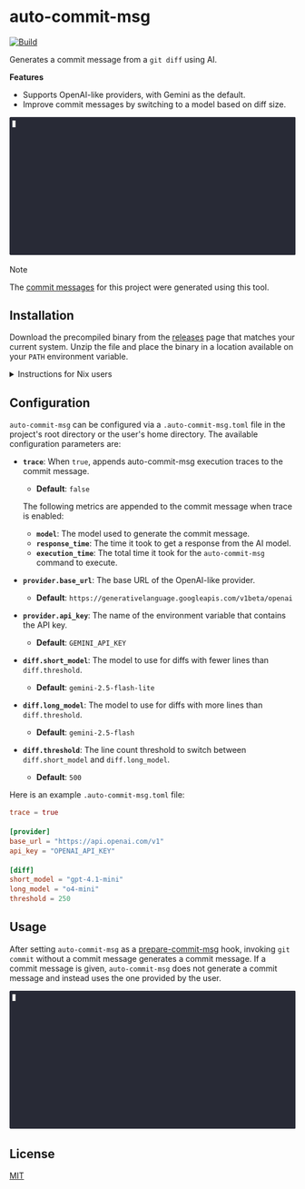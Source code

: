 # auto-commit-msg

[![Build](https://github.com/sestrella/auto-commit-msg/actions/workflows/build.yml/badge.svg)](https://github.com/sestrella/auto-commit-msg/actions/workflows/build.yml)

Generates a commit message from a `git diff` using AI.

**Features**

- Supports OpenAI-like providers, with Gemini as the default.
- Improve commit messages by switching to a model based on diff size.

![generated-commit](assets/generated-commit.gif)

> [!NOTE] 
> The [commit messages](https://github.com/sestrella/auto-commit-msg/commits/main/)
> for this project were generated using this tool.

## Installation

Download the precompiled binary from the [releases] page that matches your current
system. Unzip the file and place the binary in a location available on your
`PATH` environment variable.

<details>
<summary>Instructions for Nix users</summary>

### devenv

Add the `auto-commit-msg` input to the `devenv.yaml` file:

```yml
inputs:
  auto-commit-msg:
    url: github:sestrella/auto-commit-msg
    overlays: [default]
  nixpkgs:
    url: github:cachix/devenv-nixpkgs/rolling
```

Add the `auto-commit-msg` hook to the `devenv.nix` file as follows:

```nix
{ pkgs, lib, ... }:

{
  dotenv.enable = true;

  git-hooks.hooks.auto-commit-msg = {
    enable = true;
    entry = lib.getExe pkgs.auto-commit-msg;
    stages = [ "prepare-commit-msg" ];
  };

  cachix.pull = [ "sestrella" ];
}
```

**Note:** Enabling `dotenv` is optional if the `OPENAI_API_KEY` environment
variable is available.

</details>

## Configuration

`auto-commit-msg` can be configured via a `.auto-commit-msg.toml` file in
the project's root directory or the user's home directory. The available
configuration parameters are:

- **`trace`**: When `true`, appends auto-commit-msg execution traces to the commit message.
  - **Default**: `false`

  The following metrics are appended to the commit message when trace is enabled:

  - **`model`**: The model used to generate the commit message.
  - **`response_time`**: The time it took to get a response from the AI model.
  - **`execution_time`**: The total time it took for the `auto-commit-msg` command to execute.

- **`provider.base_url`**: The base URL of the OpenAI-like provider.
  - **Default**: `https://generativelanguage.googleapis.com/v1beta/openai`
- **`provider.api_key`**: The name of the environment variable that contains the API key.
  - **Default**: `GEMINI_API_KEY`
- **`diff.short_model`**: The model to use for diffs with fewer lines than `diff.threshold`.
  - **Default**: `gemini-2.5-flash-lite`
- **`diff.long_model`**: The model to use for diffs with more lines than `diff.threshold`.
  - **Default**: `gemini-2.5-flash`
- **`diff.threshold`**: The line count threshold to switch between `diff.short_model` and `diff.long_model`.
  - **Default**: `500`

Here is an example `.auto-commit-msg.toml` file:

```toml
trace = true

[provider]
base_url = "https://api.openai.com/v1"
api_key = "OPENAI_API_KEY"

[diff]
short_model = "gpt-4.1-mini"
long_model = "o4-mini"
threshold = 250
```

## Usage

After setting `auto-commit-msg` as a [prepare-commit-msg] hook, invoking `git
commit` without a commit message generates a commit message. If a commit message
is given, `auto-commit-msg` does not generate a commit message and instead uses
the one provided by the user.

![custom-commit](assets/custom-commit.gif)

## License

[MIT](LICENSE)

[prepare-commit-msg]: https://git-scm.com/docs/githooks#_prepare_commit_msg
[releases]: https://github.com/sestrella/auto-commit-msg/releases
